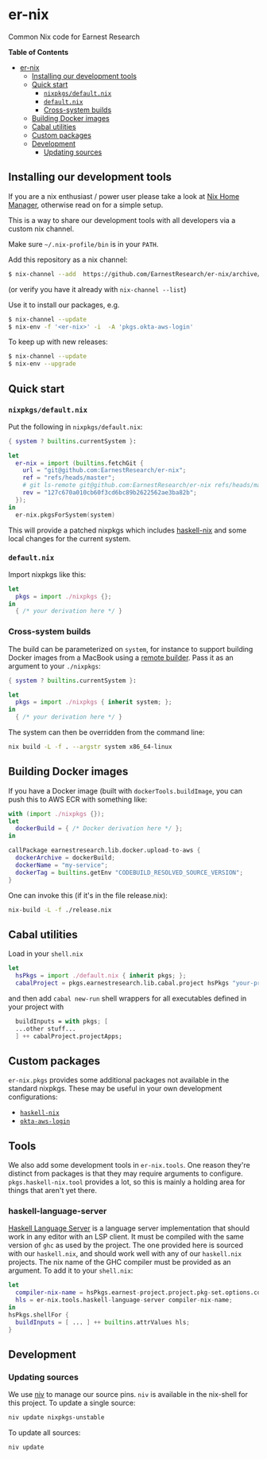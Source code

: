 # er-nix

Common Nix code for Earnest Research

<!-- markdown-toc start - Don't edit this section. Run M-x markdown-toc-refresh-toc -->
**Table of Contents**

- [er-nix](#er-nix)
    - [Installing our development tools](#installing-our-development-tools)
    - [Quick start](#quick-start)
        - [`nixpkgs/default.nix`](#nixpkgsdefaultnix)
        - [`default.nix`](#defaultnix)
        - [Cross-system builds](#cross-system-builds)
    - [Building Docker images](#building-docker-images)
    - [Cabal utilities](#cabal-utilities)
    - [Custom packages](#custom-packages)
    - [Development](#development)
        - [Updating sources](#updating-sources)

<!-- markdown-toc end -->

## Installing our development tools

If you are a nix enthusiast / power user please take a look at [Nix Home Manager](https://nixos.wiki/wiki/Home_Manager), otherwise read on for a simple setup.

This is a way to share our development tools with all developers via a custom nix channel.

Make sure `~/.nix-profile/bin` is in your `PATH`.

Add this repository as a nix channel:

```bash
$ nix-channel --add  https://github.com/EarnestResearch/er-nix/archive/master.tar.gz er-nix
```
(or verify you have it already with `nix-channel --list`)

Use it to install our packages, e.g.
```bash
$ nix-channel --update
$ nix-env -f '<er-nix>' -i  -A 'pkgs.okta-aws-login'
```

To keep up with new releases:

```bash
$ nix-channel --update
$ nix-env --upgrade
```

## Quick start

### `nixpkgs/default.nix`

Put the following in `nixpkgs/default.nix`:

```nix
{ system ? builtins.currentSystem }:

let
  er-nix = import (builtins.fetchGit {
    url = "git@github.com:EarnestResearch/er-nix";
    ref = "refs/heads/master";
    # git ls-remote git@github.com:EarnestResearch/er-nix refs/heads/master | awk '{ print "rev = \""$1"\";" }'
    rev = "127c670a010cb60f3cd6bc89b2622562ae3ba82b";
  });
in
  er-nix.pkgsForSystem(system)
```

This will provide a patched nixpkgs which includes [haskell-nix](https://github.com/input-output-hk/haskell.nix) and some local changes for the current system.

### `default.nix`

Import nixpkgs like this:

```nix
let
  pkgs = import ./nixpkgs {};
in
  { /* your derivation here */ }
```

### Cross-system builds

The build can be parameterized on `system`, for instance to support building Docker images from a MacBook using a [remote builder](https://github.com/LnL7/nix-docker/#running-as-a-remote-builder).  Pass it as an argument to your `./nixpkgs`:

```nix
{ system ? builtins.currentSystem }:

let
  pkgs = import ./nixpkgs { inherit system; };
in
  { /* your derivation here */ }
```

The system can then be overridden from the command line:

```sh
nix build -L -f . --argstr system x86_64-linux
```

## Building Docker images

If you have a Docker image (built with `dockerTools.buildImage`, you can push this to AWS ECR with something like:

```nix
with (import ./nixpkgs {});
let
  dockerBuild = { /* Docker derivation here */ };
in

callPackage earnestresearch.lib.docker.upload-to-aws {
  dockerArchive = dockerBuild;
  dockerName = "my-service";
  dockerTag = builtins.getEnv "CODEBUILD_RESOLVED_SOURCE_VERSION";
}
```

One can invoke this (if it's in the file release.nix):

```sh
nix-build -L -f ./release.nix
```

## Cabal utilities

Load in your `shell.nix`

```nix
let
  hsPkgs = import ./default.nix { inherit pkgs; };
  cabalProject = pkgs.earnestresearch.lib.cabal.project hsPkgs "your-project-name";
```

and then add `cabal new-run` shell wrappers for all executables defined in your project with

```nix
  buildInputs = with pkgs; [
  ...other stuff...
  ] ++ cabalProject.projectApps;
```

## Custom packages

`er-nix.pkgs` provides some additional packages not available in the standard nixpkgs.  These may be useful in your own development configurations:

* [`haskell-nix`](https://input-output-hk.github.io/haskell.nix/)
* [`okta-aws-login`](https://github.com/EarnestResearch/okta-aws-login)

## Tools

We also add some development tools in `er-nix.tools`.
One reason they're distinct from packages is that they may require arguments to configure.
`pkgs.haskell-nix.tool` provides a lot, so this is mainly a holding area for things that aren't yet there.

### haskell-language-server

[Haskell Language Server](https://github.com/haskell/haskell-language-server) is a language server implementation that should work in any editor with an LSP client.
It must be compiled with the same version of `ghc` as used by the project.
The one provided here is sourced with our `haskell.nix`, and should work well with any of our `haskell.nix` projects.
The nix name of the GHC compiler must be provided as an argument.
To add it to your `shell.nix`:

```nix
let
  compiler-nix-name = hsPkgs.earnest-project.project.pkg-set.options.compiler.nix-name.value;
  hls = er-nix.tools.haskell-language-server compiler-nix-name;
in
hsPkgs.shellFor {
  buildInputs = [ ... ] ++ builtins.attrValues hls;
}
```

## Development

### Updating sources

We use [niv](https://github.com/nmattia/niv) to manage our source pins.  `niv` is available in the nix-shell for this project.  To update a single source:

```sh
niv update nixpkgs-unstable
```

To update all sources:

```sh
niv update
```
